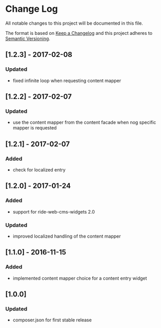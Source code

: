 # Change Log
All notable changes to this project will be documented in this file.

The format is based on [Keep a Changelog](http://keepachangelog.com/)
and this project adheres to [Semantic Versioning](http://semver.org/).

## [1.2.3] - 2017-02-08
### Updated
- fixed infinite loop when requesting content mapper

## [1.2.2] - 2017-02-07
### Updated
- use the content mapper from the content facade when nog specific mapper is requested

## [1.2.1] - 2017-02-07
### Added
- check for localized entry

## [1.2.0] - 2017-01-24
### Added
- support for ride-web-cms-widgets 2.0
### Updated
- improved localized handling of the content mapper

## [1.1.0] - 2016-11-15
### Added
- implemented content mapper choice for a content entry widget

## [1.0.0]
### Updated
- composer.json for first stable release
